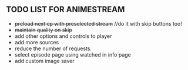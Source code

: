 ## TODO LIST FOR ANIMESTREAM

- ~~preload next ep with preselected stream~~ //do it with skip buttons too!
- ~~maintain quality on skip~~
- add other options and controls to player
- add more sources
- reduce the number of requests.
- select episode page using watched in info page
- add custom image saver